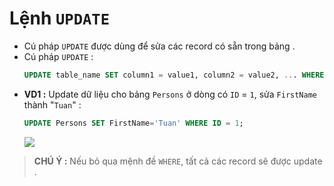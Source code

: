 # Lệnh `UPDATE`
- Cú pháp `UPDATE` được dùng để sửa các record có sẵn trong bảng .
- Cú pháp `UPDATE` :
    ```sql
    UPDATE table_name SET column1 = value1, column2 = value2, ... WHERE condition;
    ```
- **VD1 :** Update dữ liệu cho bảng `Persons` ở dòng có `ID` = `1`, sửa `FirstName` thành "`Tuan`" :
    ```sql
    UPDATE Persons SET FirstName='Tuan' WHERE ID = 1;
    ```
    <img src=https://i.imgur.com/kG3B6QQ.png>

> **CHÚ Ý :** Nếu bỏ qua mệnh đề `WHERE`, tất cả các record sẽ được update .
